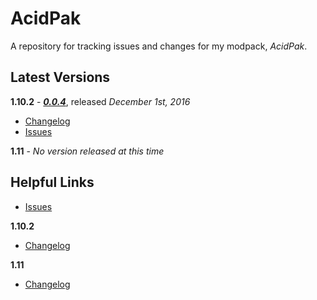 # AcidPak
A repository for tracking issues and changes for my modpack, *AcidPak*.

## Latest Versions
**1.10.2** - ***[0.0.4](https://minecraft.curseforge.com/projects/acidpak/files/2353408)***, released *December 1st, 2016*
- [Changelog](https://github.com/xlxAciDxlx/AcidPak2/blob/1.10.2/CHANGELOG.md)
- [Issues](https://github.com/xlxAciDxlx/AcidPak2/issues)

**1.11** - *No version released at this time*

## Helpful Links
- [Issues](https://github.com/xlxAciDxlx/AcidPak/issues)

**1.10.2**
- [Changelog](https://github.com/xlxAciDxlx/AcidPak/blob/1.10.2/CHANGELOG.md)

**1.11**
- [Changelog](https://github.com/xlxAciDxlx/AcidPak/blob/1.11/CHANGELOG.md)